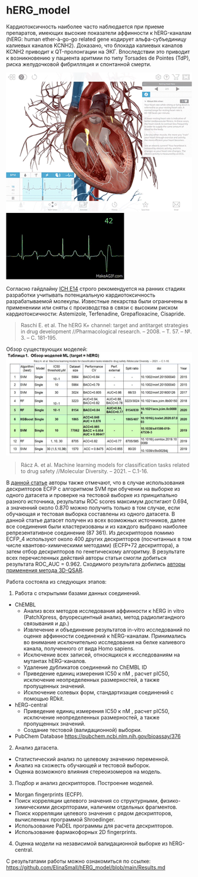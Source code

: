 # hERG_model
Кардиотоксичность  наиболее часто наблюдается при приеме препаратов, имеющих высокие показатели аффинности к hERG-каналам (hERG: human ether-à-go-go  related gene кодирует альфа-субъединицу калиевых каналов KCNH2). Доказано, что блокада калиевых каналов KCNH2 приводит к QT-пролонгации на ЭКГ. Впоследствии это приводит к возникновению у пациента аритмии по типу Torsades de Pointes (TdP), риска желудочковой фибрилляция и спонтанной смерти. 

![me](https://github.com/ElinaSmall/hERG_model/blob/main/images/ecg-qrscomplex.gif)
![me](https://github.com/ElinaSmall/hERG_model/blob/main/images/Torsades_de_Pointes_heart_monitor_animation.gif)

Согласно гайдлайну [ICH E14](https://pubmed.ncbi.nlm.nih.gov/18329284/)  строго рекомендуется на ранних стадиях разработки учитывать потенциальную кардиотоксичность разрабатываемой молекулы. Известные лекарства были ограничены в применениии или сняты с производства в связи с высоким риском кардиотоксичности: Astemizole, Terfenadine, Grepafloxacine, Cisapride.

> Raschi E. et al. The hERG K+ channel: target and antitarget strategies in drug development //Pharmacological research. – 2008. – Т. 57. – №. 3. – С. 181-195.

Обзор существующих моделей: 
![Image alt](https://github.com/ElinaSmall/hERg_model/raw/main/images/Обзор.JPG)

> Rácz A. et al. Machine learning models for classification tasks related to drug safety //Molecular Diversity. – 2021. – С.1-16.

 В [данной статье](https://www.nature.com/articles/s41598-019-47536-3) авторы также отмечают, что в случае использования дескрипторов ECFP c алгоритмом SVM при обучении на выборке из одного датасета и проверке на тестовой выборке из принципально разного источника, результаты  ROC scores максимум достигают 0.694, а значенний около 0.870 можно получить только в том случае, если обучающая и тестовая выборка составлены из одного датасета. В данной статье датасет получен из всех возможных источников, далее все соединения были кластеризованы и из каждого выбрано наиболее репрезентативное соединение (87 361). Из дескрипторов помимо ECFP_4 используют около 400 других дескрипторов (посчитанных в том числе квантово-химическими методами) (ECFP+72 дескриптора), а затем отбор дескрипторов по генетическому алгоритму. В результате всех перечисленных действий авторы статьи смогли добиться результата ROC_AUC = 	0.962.
Сходимого результата добились [авторы применения метода 3D-QSAR](https://www.frontiersin.org/articles/10.3389/fchem.2017.00007/full). 

Работа состояла из следующих этапов:
1. Работа с открытыми базами данных соединений.
  - ChEMBL
    - Анализ всех методов исследования  аффинности к hERG in vitro (PatchXpress, флуоресцентный анализ, метод радиолигандного связывания и др.)
    - Извлечение и объединение результатов in-vitro исследований по оценке аффинности соединений к hERG-каналам. Принимались во внимание исключительно исследования на белке калиевого канала, полученного от вида Homo sapiens.
    - Исключение всех записей, относящихся к исследованиям на мутантах hERG-каналов.
    - Удаление дубликатов соединений по ChEMBL ID
    - Приведение единиц измерения IC50  к nM , расчет pIC50, исключение неопределенных размерностей, а также пропущенных значений.
    - Исключение солевых форм, стандартизация соединений с помощью RDkit.
  - hERG-central
    - Приведение единиц измерения IC50  к nM , расчет pIC50, исключение неопределенных размерностей, а также пропущенных значений.
    - Создание тестовой (валидационной) выборки.
  - PubChem Database https://pubchem.ncbi.nlm.nih.gov/bioassay/376
2. Анализ датасета.
  - Статистический анализ по целевому значению переменной.
  - Анализ на схожесть обучающей и тестовой выборок.
  - Оценка возможного влияния стереоизомеров на модель.
3. Подбор и анализ дескрипторов. Построение моделей.
  - Morgan fingerprints (ECFP). 
  - Поиск корреляции целевого значения со структурными, физико-химическими дескрпторами, наличием отдельных фрагментов.
  - Поиск корреляции целевого значения с рядом дескрипторов, вычисленных программой Shroedinger.
  - Использование PaDEL программы для расчета дескрипторов.
  - Использование фармакофорных 2D fingerprints.
4. Оценка модели на независимой валидационной выборке из hERG-central.

С результатами работы можно ознакомиться по ссылке: <https://github.com/ElinaSmall/hERG_model/blob/main/Results.md>
